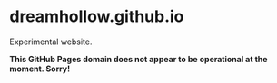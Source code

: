 # dreamhollow.github.io
Experimental website.

**This GitHub Pages domain does not appear to be operational at the moment. Sorry!**
